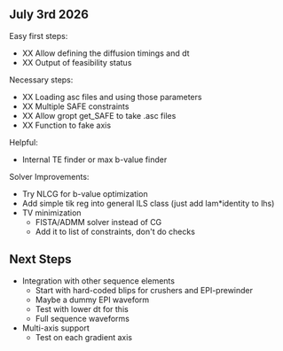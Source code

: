 ## July 3rd 2026

Easy first steps:
- XX Allow defining the diffusion timings and dt
- XX Output of feasibility status

Necessary steps:
- XX Loading asc files and using those parameters
- XX Multiple SAFE constraints
- XX Allow gropt get_SAFE to take .asc files
- XX Function to fake axis

Helpful:
- Internal TE finder or max b-value finder

Solver Improvements:
- Try NLCG for b-value optimization
- Add simple tik reg into general ILS class (just add lam*identity to lhs)
- TV minimization
    - FISTA/ADMM solver instead of CG
    - Add it to list of constraints, don't do checks


## Next Steps
- Integration with other sequence elements
    - Start with hard-coded blips for crushers and EPI-prewinder
    - Maybe a dummy EPI waveform
    - Test with lower dt for this
    - Full sequence waveforms
- Multi-axis support
    - Test on each gradient axis